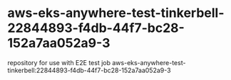 # aws-eks-anywhere-test-tinkerbell-22844893-f4db-44f7-bc28-152a7aa052a9-3
repository for use with E2E test job aws-eks-anywhere-test-tinkerbell:22844893-f4db-44f7-bc28-152a7aa052a9-3
